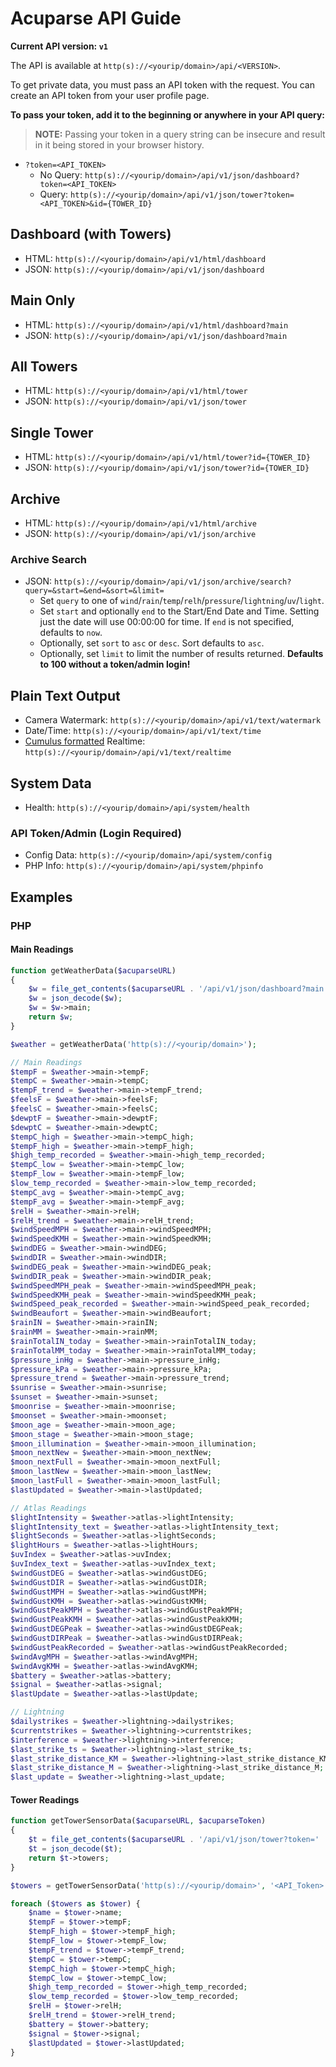 # Acuparse API Guide

**Current API version: `v1`**

The API is available at `http(s)://<yourip/domain>/api/<VERSION>`.

To get private data, you must pass an API token with the request.
You can create an API token from your user profile page.

**To pass your token, add it to the beginning or anywhere in your API query:**

> **NOTE:** Passing your token in a query string can be insecure and result in it being stored in your browser history.

- `?token=<API_TOKEN>`
    - No Query: `http(s)://<yourip/domain>/api/v1/json/dashboard?token=<API_TOKEN>`
    - Query: `http(s)://<yourip/domain>/api/v1/json/tower?token=<API_TOKEN>&id={TOWER_ID}`

## Dashboard (with Towers)

- HTML: `http(s)://<yourip/domain>/api/v1/html/dashboard`
- JSON: `http(s)://<yourip/domain>/api/v1/json/dashboard`

## Main Only

- HTML: `http(s)://<yourip/domain>/api/v1/html/dashboard?main`
- JSON: `http(s)://<yourip/domain>/api/v1/json/dashboard?main`

## All Towers

- HTML: `http(s)://<yourip/domain>/api/v1/html/tower`
- JSON: `http(s)://<yourip/domain>/api/v1/json/tower`

## Single Tower

- HTML: `http(s)://<yourip/domain>/api/v1/html/tower?id={TOWER_ID}`
- JSON: `http(s)://<yourip/domain>/api/v1/json/tower?id={TOWER_ID}`

## Archive

- HTML: `http(s)://<yourip/domain>/api/v1/html/archive`
- JSON: `http(s)://<yourip/domain>/api/v1/json/archive`

### Archive Search

- JSON: `http(s)://<yourip/domain>/api/v1/json/archive/search?query=&start=&end=&sort=&limit=`
    - Set `query` to one of `wind`/`rain`/`temp`/`relh`/`pressure`/`lightning`/`uv`/`light`.
    - Set `start` and optionally `end` to the Start/End Date and Time. Setting just the date will use 00:00:00 for time.
    If `end` is not specified, defaults to `now`.
    - Optionally, set `sort` to `asc` or `desc`. Sort defaults to `asc`.
    - Optionally, set `limit` to limit the number of results returned. **Defaults to 100 without a token/admin login!**

## Plain Text Output

- Camera Watermark: `http(s)://<yourip/domain>/api/v1/text/watermark`
- Date/Time: `http(s)://<yourip/domain>/api/v1/text/time`
- [Cumulus formatted](https://cumuluswiki.org/a/Realtime.txt) Realtime: `http(s)://<yourip/domain>/api/v1/text/realtime`

## System Data

- Health: `http(s)://<yourip/domain>/api/system/health`

### API Token/Admin (Login Required)

- Config Data: `http(s)://<yourip/domain>/api/system/config`
- PHP Info: `http(s)://<yourip/domain>/api/system/phpinfo`

## Examples

### PHP

#### Main Readings

```php
function getWeatherData($acuparseURL)
{
    $w = file_get_contents($acuparseURL . '/api/v1/json/dashboard?main');
    $w = json_decode($w);
    $w = $w->main;
    return $w;
}

$weather = getWeatherData('http(s)://<yourip/domain>');

// Main Readings
$tempF = $weather->main->tempF;
$tempC = $weather->main->tempC;
$tempF_trend = $weather->main->tempF_trend;
$feelsF = $weather->main->feelsF;
$feelsC = $weather->main->feelsC;
$dewptF = $weather->main->dewptF;
$dewptC = $weather->main->dewptC;
$tempC_high = $weather->main->tempC_high;
$tempF_high = $weather->main->tempF_high;
$high_temp_recorded = $weather->main->high_temp_recorded;
$tempC_low = $weather->main->tempC_low;
$tempF_low = $weather->main->tempF_low;
$low_temp_recorded = $weather->main->low_temp_recorded;
$tempC_avg = $weather->main->tempC_avg;
$tempF_avg = $weather->main->tempF_avg;
$relH = $weather->main->relH;
$relH_trend = $weather->main->relH_trend;
$windSpeedMPH = $weather->main->windSpeedMPH;
$windSpeedKMH = $weather->main->windSpeedKMH;
$windDEG = $weather->main->windDEG;
$windDIR = $weather->main->windDIR;
$windDEG_peak = $weather->main->windDEG_peak;
$windDIR_peak = $weather->main->windDIR_peak;
$windSpeedMPH_peak = $weather->main->windSpeedMPH_peak;
$windSpeedKMH_peak = $weather->main->windSpeedKMH_peak;
$windSpeed_peak_recorded = $weather->main->windSpeed_peak_recorded;
$windBeaufort = $weather->main->windBeaufort;
$rainIN = $weather->main->rainIN;
$rainMM = $weather->main->rainMM;
$rainTotalIN_today = $weather->main->rainTotalIN_today;
$rainTotalMM_today = $weather->main->rainTotalMM_today;
$pressure_inHg = $weather->main->pressure_inHg;
$pressure_kPa = $weather->main->pressure_kPa;
$pressure_trend = $weather->main->pressure_trend;
$sunrise = $weather->main->sunrise;
$sunset = $weather->main->sunset;
$moonrise = $weather->main->moonrise;
$moonset = $weather->main->moonset;
$moon_age = $weather->main->moon_age;
$moon_stage = $weather->main->moon_stage;
$moon_illumination = $weather->main->moon_illumination;
$moon_nextNew = $weather->main->moon_nextNew;
$moon_nextFull = $weather->main->moon_nextFull;
$moon_lastNew = $weather->main->moon_lastNew;
$moon_lastFull = $weather->main->moon_lastFull;
$lastUpdated = $weather->main->lastUpdated;

// Atlas Readings
$lightIntensity = $weather->atlas->lightIntensity;
$lightIntensity_text = $weather->atlas->lightIntensity_text;
$lightSeconds = $weather->atlas->lightSeconds;
$lightHours = $weather->atlas->lightHours;
$uvIndex = $weather->atlas->uvIndex;
$uvIndex_text = $weather->atlas->uvIndex_text;
$windGustDEG = $weather->atlas->windGustDEG;
$windGustDIR = $weather->atlas->windGustDIR;
$windGustMPH = $weather->atlas->windGustMPH;
$windGustKMH = $weather->atlas->windGustKMH;
$windGustPeakMPH = $weather->atlas->windGustPeakMPH;
$windGustPeakKMH = $weather->atlas->windGustPeakKMH;
$windGustDEGPeak = $weather->atlas->windGustDEGPeak;
$windGustDIRPeak = $weather->atlas->windGustDIRPeak;
$windGustPeakRecorded = $weather->atlas->windGustPeakRecorded;
$windAvgMPH = $weather->atlas->windAvgMPH;
$windAvgKMH = $weather->atlas->windAvgKMH;
$battery = $weather->atlas->battery;
$signal = $weather->atlas->signal;
$lastUpdate = $weather->atlas->lastUpdate;

// Lightning
$dailystrikes = $weather->lightning->dailystrikes;
$currentstrikes = $weather->lightning->currentstrikes;
$interference = $weather->lightning->interference;
$last_strike_ts = $weather->lightning->last_strike_ts;
$last_strike_distance_KM = $weather->lightning->last_strike_distance_KM;
$last_strike_distance_M = $weather->lightning->last_strike_distance_M;
$last_update = $weather->lightning->last_update;
```

#### Tower Readings

```php
function getTowerSensorData($acuparseURL, $acuparseToken)
{
    $t = file_get_contents($acuparseURL . '/api/v1/json/tower?token=' . $acuparseToken);
    $t = json_decode($t);
    return $t->towers;
}

$towers = getTowerSensorData('http(s)://<yourip/domain>', '<API_Token>');

foreach ($towers as $tower) {
    $name = $tower->name;
    $tempF = $tower->tempF;
    $tempF_high = $tower->tempF_high;
    $tempF_low = $tower->tempF_low;
    $tempF_trend = $tower->tempF_trend;
    $tempC = $tower->tempC;
    $tempC_high = $tower->tempC_high;
    $tempC_low = $tower->tempC_low;
    $high_temp_recorded = $tower->high_temp_recorded;
    $low_temp_recorded = $tower->low_temp_recorded;
    $relH = $tower->relH;
    $relH_trend = $tower->relH_trend;
    $battery = $tower->battery;
    $signal = $tower->signal;
    $lastUpdated = $tower->lastUpdated;
}
```
